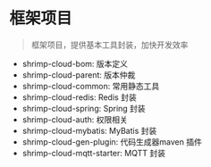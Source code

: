 # 框架项目

> 框架项目，提供基本工具封装，加快开发效率

- shrimp-cloud-bom: 版本定义
- shrimp-cloud-parent: 版本仲裁
- shrimp-cloud-common: 常用静态工具
- shrimp-cloud-redis: Redis 封装
- shrimp-cloud-spring: Spring 封装
- shrimp-cloud-auth: 权限相关
- shrimp-cloud-mybatis: MyBatis 封装
- shrimp-cloud-gen-plugin: 代码生成器maven 插件
- shrimp-cloud-mqtt-starter: MQTT 封装

